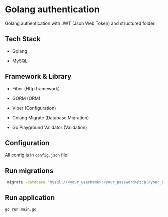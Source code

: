 
# Golang authentication

Golang authentication with JWT (Json Web Token) and structured folder.



## Tech Stack

- Golang

- MySQL



## Framework & Library

- Fiber (Http framework)

- GORM (ORM)

- Viper (Configuration)

- Golang Migrate (Database Migration)

- Go Playground Validator (Validation) 
## Configuration

All config is in `config.json` file.
## Run migrations

```bash
 migrate -database "mysql://<your_username>:<your_password>@tcp(<your_host>:<your_port>)/<your_database>?charset=utf8mb4&parseTime=true&loc=Local" -path database/migrations up
```
    

## Run application

```bash
go run main.go
```